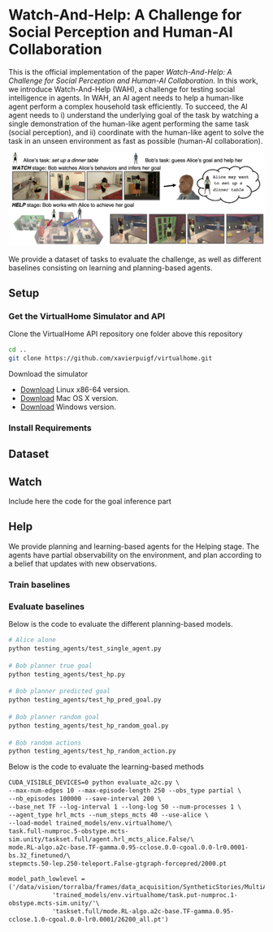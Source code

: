 # Watch-And-Help: A Challenge for Social Perception and Human-AI Collaboration




This is the official implementation of the paper *Watch-And-Help: A Challenge for Social Perception and Human-AI Collaboration*. In this work, we introduce Watch-And-Help (WAH), a challenge for testing social intelligence in agents. In WAH, an AI agent needs to help a human-like agent perform a complex household task efficiently. To succeed, the AI agent needs to i) understand the underlying goal of the task by watching a single demonstration of the human-like agent performing the same task (social perception), and ii) coordinate with the human-like agent to solve the task in an unseen environment as fast as possible (human-AI collaboration).

![](assets/cover_fig_final.png)

We provide a dataset of tasks to evaluate the challenge, as well as different baselines consisting on learning and planning-based agents.

## Setup
### Get the VirtualHome Simulator and API
Clone the VirtualHome API repository one folder above this repository

```bash
cd ..
git clone https://github.com/xavierpuigf/virtualhome.git
```

Download the simulator

- [Download](http://virtual-home.org/release/simulator/linux_sim.zip) Linux x86-64 version.
- [Download](http://virtual-home.org/release/simulator/mac_sim.zip) Mac OS X version.
- [Download](http://virtual-home.org/release/simulator/windows_sim.zip) Windows version.

### Install Requirements





## Dataset

## Watch
Include here the code for the goal inference part

## Help
We provide planning and learning-based agents for the Helping stage. The agents have partial observability on the environment, and plan according to a belief that updates with new observations.

### Train baselines


### Evaluate baselines
Below is the code to evaluate the different planning-based models.

```bash
# Alice alone
python testing_agents/test_single_agent.py

# Bob planner true goal
python testing_agents/test_hp.py

# Bob planner predicted goal
python testing_agents/test_hp_pred_goal.py

# Bob planner random goal
python testing_agents/test_hp_random_goal.py

# Bob random actions
python testing_agents/test_hp_random_action.py
```

Below is the code to evaluate the learning-based methods

```
CUDA_VISIBLE_DEVICES=0 python evaluate_a2c.py \
--max-num-edges 10 --max-episode-length 250 --obs_type partial \
--nb_episodes 100000 --save-interval 200 \
--base_net TF --log-interval 1 --long-log 50 --num-processes 1 \
--agent_type hrl_mcts --num_steps_mcts 40 --use-alice \
--load-model trained_models/env.virtualhome/\
task.full-numproc.5-obstype.mcts-sim.unity/taskset.full/agent.hrl_mcts_alice.False/\
mode.RL-algo.a2c-base.TF-gamma.0.95-cclose.0.0-cgoal.0.0-lr0.0001-bs.32_finetuned/\
stepmcts.50-lep.250-teleport.False-gtgraph-forcepred/2000.pt

```

```
model_path_lowlevel = ('/data/vision/torralba/frames/data_acquisition/SyntheticStories/MultiAgent/tshu/vh_multiagent_models/'
            'trained_models/env.virtualhome/task.put-numproc.1-obstype.mcts-sim.unity/'\
            'taskset.full/mode.RL-algo.a2c-base.TF-gamma.0.95-cclose.1.0-cgoal.0.0-lr0.0001/26200_all.pt')
```
